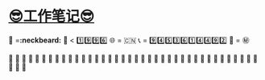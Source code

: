 # __[:sunglasses:工作笔记:sunglasses:](https://github.com/benniao1996/1996)__
:restroom: =__:neckbeard:__    :underage: < :one::nine::nine::six:    :globe_with_meridians: = :cn:    :telephone_receiver: = :nine::four::five::three::six::one::four::four::nine::two: :couple_with_heart: = :secret:

:shit: :shit: :shit: :shit: :shit: :shit: :shit: :shit: :shit: :shit: :shit: :shit: :shit: :shit: :shit: :shit: :shit: :shit: :shit: :shit: :shit: :shit: :shit: :shit: :shit: :shit: :shit: :shit: :shit: :shit: :shit: :shit: :shit: :shit: :shit: :shit: :shit: :shit: :shit: :shit: :shit:
